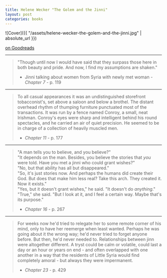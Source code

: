 ```yaml
---
title: Helene Wecker "The Golem and the Jinni"
layout: post
categories: books
---
```

![Cover]({{ "/assets/helene-wecker-the-golem-and-the-jinni.jpg" | absolute_url }})

[on Goodreads](https://www.goodreads.com/book/show/15819028-the-golem-and-the-jinni)

---

> "Though until now I would have said that they surpass those here in both beauty and pride. And now, I find my assumptions are shaken."
> - Jinni talking about women from Syria with newly met woman - *Chapter 7* - p. 119

---

> To all casual appearances it was an undistinguished storefront tobacconist's, set above a saloon and below a brothel. The distant overhead rhythm of thumping furniture punctuated most of the transactions. It was run by a fence named Conroy, a small, neat Irishman. Conroy's eyes were sharp and intelligent behind his round spectacles, and he carried an air of quiet precision. He seemed to be in charge of a collection of heavily muscled men.
> - *Chapter 11* - p. 177

---

> "A man tells you to believe, and you believe?"<br/>
> "It depends on the man. Besides, you believe the stories that *you* were told. Have you met a jinni who could grant wishes?"<br/>
> "No, but that ability has all but disappeared."<br/>
> "So, it's just stories now. And perhaps the humans did create their God. But does that make him less real? Take this arch. They created it. Now it exists."<br/>
> "Yes, but it doesn't grant wishes," he said. "It doesn't do *anything*."<br/>
> "True," she said. "But I look at it, and I feel a certain way. Maybe that's its purpose."
> - *Chapter 16* - p. 267

---

> For weeks now he'd tried to relegate her to some remote corner of his mind, only to have her reemerge when least wanted. Perhaps he was going about it the wrong way; he'd never tried to forget anyone before. But then, he'd never needed to. Relationships between jinn were altogether different. A tryst could be calm or volatile, could last a day or an hour or years on end - and often overlapped with one another in a way that the residents of Little Syria would find completely amoral - but always they were impermanent.
> - *Chapter 23* - p. 429
